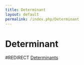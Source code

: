 ```yaml
---
title: Determinant
layout: default
permalink: /index.php/Determinant
---
```


# Determinant

#REDIRECT [Determinants](Determinants)